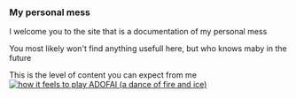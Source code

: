 ### My personal mess 

I welcome you to the site that is a documentation of my personal mess

You most likely won't find anything usefull here, but who knows maby in the future

This is the level of content you can expect from me
[![how it feels to play ADOFAI (a dance of fire and ice)](https://res.cloudinary.com/marcomontalbano/image/upload/v1640807726/video_to_markdown/images/youtube--A6MMpFYSzP4-c05b58ac6eb4c4700831b2b3070cd403.jpg)](https://youtu.be/A6MMpFYSzP4 "how it feels to play ADOFAI (a dance of fire and ice)")
